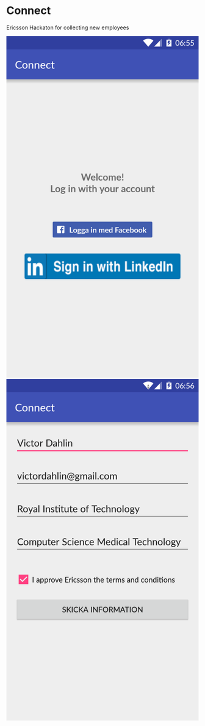 # Connect
Ericsson Hackaton for collecting new employees

![alt tag](https://github.com/victordahlin/Connect/blob/master/screenshot/login.png)
![alt tag](https://github.com/victordahlin/Connect/blob/master/screenshot/getInfo.png)
